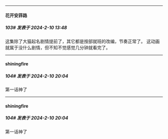 
*****

####  花开安菲路  
##### 103#       发表于 2024-2-10 13:48

这集除了大猫起名剧情提前了，其它都是按部就班的改编，节奏正常了。
这动画就属于没什么剧情，但不知不觉感觉几分钟就看完了。


*****

####  shiningfire  
##### 104#       发表于 2024-2-10 20:04

第一话神了


*****

####  shiningfire  
##### 104#       发表于 2024-2-10 20:04

第一话神了

